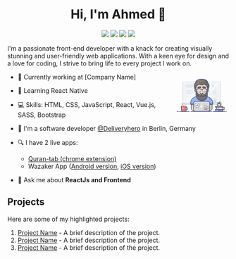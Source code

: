 <h1 align="center">Hi, I'm Ahmed 👋</h1>
<p align="center">
    <a href="https://twitter.com/mohamed_abusrea"><img src="https://img.shields.io/badge/twitter-%231FA1F1?style=flat&logo=twitter&logoColor=white"/></a>
    <a href="https://www.linkedin.com/in/mohamedabusrea"><img src="https://img.shields.io/badge/linkedin-%230177B5?style=flat&logo=linkedin&logoColor=white"/></a>
    <a href="https://www.youtube.com/c/mohamedabusrea"><img src="https://img.shields.io/badge/youtube-%23FF0000?style=flat&logo=youtube&logoColor=white"/></a>
    <a href="https://www.instagram.com/mohamed_abusrea"><img src="https://img.shields.io/badge/instagram-%23E4415F?style=flat&logo=instagram&logoColor=white"/></a>
  </p>


I'm a passionate front-end developer with a knack for creating visually stunning and user-friendly web applications. With a keen eye for design and a love for coding, I strive to bring life to every project I work on.

  <img src="/processing.gif" align="right" width="25%"/>

- 💼 Currently working at [Company Name]
- 🌱 Learning React Native
- 💻 Skills: HTML, CSS, JavaScript, React, Vue.js, SASS, Bootstrap
  

- 🔭 I'm a software developer [@Deliveryhero](https://www.deliveryhero.com/) in Berlin, Germany
- 🔍 I have 2 live apps: 
  - [Quran-tab (chrome extension)](https://chrome.google.com/webstore/detail/quran-tab/afaihcdgkjebgabomemccdneglknjkdd)
  - Wazaker App ([Android version](https://play.google.com/store/apps/details?id=com.wazakerdailyaya&gl=DE), [iOS version](https://apps.apple.com/app/apple-store/id1453500014))
- 💬 Ask me about **ReactJs and Frontend**
## Projects
Here are some of my highlighted projects:

1. [Project Name](Link) - A brief description of the project.
2. [Project Name](Link) - A brief description of the project.
3. [Project Name](Link) - A brief description of the project.
